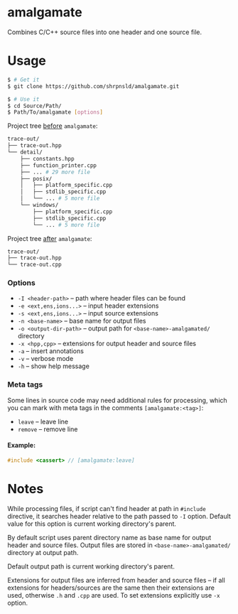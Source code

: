 # amalgamate

Combines C/C++ source files into one header and one source file.



# Usage

```bash
$ # Get it
$ git clone https://github.com/shrpnsld/amalgamate.git
```
```bash
$ # Use it
$ cd Source/Path/
$ Path/To/amalgamate [options]
```

Project tree [before](https://github.com/shrpnsld/trace-out/tree/master) `amalgamate`:

```bash
trace-out/
├── trace-out.hpp
└── detail/
    ├── constants.hpp
    ├── function_printer.cpp
    ├── ... # 29 more file
    ├── posix/
    │   ├── platform_specific.cpp
    │   ├── stdlib_specific.cpp
    │   └── ... # 5 more file
    └── windows/
        ├── platform_specific.cpp
        ├── stdlib_specific.cpp
        └── ... # 5 more file
```


Project tree [after](https://github.com/shrpnsld/trace-out/tree/dist) `amalgamate`:

```bash
trace-out/
├── trace-out.hpp
└── trace-out.cpp
```


### Options

* `-I <header-path>` – path where header files can be found
* `-e <ext,ens,ions...>` – input header extensions
* `-s <ext,ens,ions...>` – input source extensions
* `-n <base-name>` – base name for output files
* `-o <output-dir-path>` – output path for `<base-name>-amalgamated/` directory
* `-x <hpp,cpp>` – extensions for output header and source files
* `-a` – insert annotations
* `-v` – verbose mode
* `-h` – show help message

### Meta tags

Some lines in source code may need additional rules for processing, which you can mark with meta tags in the comments `[amalgamate:<tag>]`:

* `leave` – leave line
* `remove` – remove line


#### Example:

```c++
#include <cassert> // [amalgamate:leave]
```



# Notes

While processing files, if script can't find header at path in `#include` directive, it searches header relative to the path passed to `-I` option. Default value for this option is current working directory's parent.

By default script uses parent directory name as base name for output header and source files. Output files are stored in `<base-name>-amalgamated/` directory at output path.

Default output path is current working directory's parent.

Extensions for output files are inferred from header and source files – if all extensions for headers/sources are the same then their extensions are used, otherwise `.h` and `.cpp` are used. To set extensions explicitly use `-x` option.
